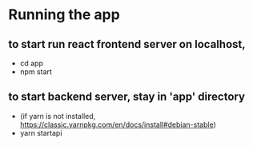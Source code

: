 # Running the app

## to start run react frontend server on localhost, 
  - cd app
  - npm start
## to start backend server, stay in 'app' directory
  - (if yarn is not installed, https://classic.yarnpkg.com/en/docs/install#debian-stable)
  - yarn startapi 
